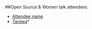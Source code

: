 ##Open Source & Women talk attendees

* [Attendee name](https://github.com/thelastjedi/osw-talk "github/twitter/facebook profile")
* [Taneea](https://github.com/TanSA05)* 
